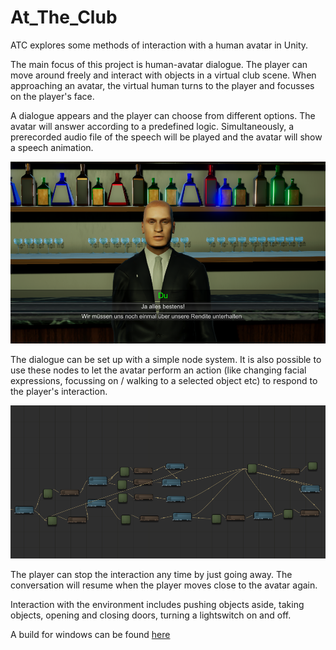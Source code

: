 # At_The_Club
ATC explores some methods of interaction with a human avatar in Unity.

The main focus of this project is human-avatar dialogue. The player can move around freely and interact with objects in a virtual club scene. When approaching an avatar, the virtual human turns to the player and focusses on the player's face. 

A dialogue appears and the player can choose from different options. The avatar will answer according to a predefined logic. Simultaneously, a prerecorded audio file of the speech will be played and the avatar will show a speech animation.

![image](/Dialogue.PNG)

The dialogue can be set up with a simple node system. It is also possible to use these nodes to let the avatar perform an action (like changing facial expressions, focussing on / walking to a selected object etc) to respond to the player's interaction.

![image](/nodes.PNG)

The player can stop the interaction any time by just going away. The conversation will resume when the player moves close to the avatar again.

Interaction with the environment includes pushing objects aside, taking objects, opening and closing doors, turning a lightswitch on and off.

A build for windows can be found [here](https://drive.google.com/drive/folders/1MLsoELbRsWHDdEtT71NWefHoQWL33aQY?usp=sharing)

